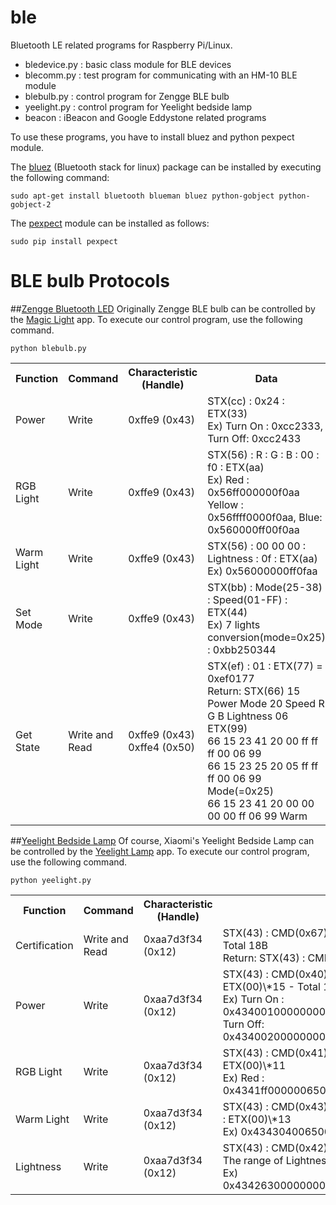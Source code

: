 # ble
Bluetooth LE related programs for Raspberry Pi/Linux.

- bledevice.py : basic class module for BLE devices
- blecomm.py : test program for communicating with an HM-10 BLE module
- blebulb.py : control program for Zengge BLE bulb
- yeelight.py : control program for Yeelight bedside lamp
- beacon : iBeacon and Google Eddystone related programs

To use these programs, you have to install bluez and python pexpect module.

The [bluez](http://www.elinux.org/RPi_Bluetooth_LE) (Bluetooth stack for linux) package can be installed by executing the following command:
````
sudo apt-get install bluetooth blueman bluez python-gobject python-gobject-2
````

The [pexpect](http://pexpect.readthedocs.org/en/stable/) module can be installed as follows:
````
sudo pip install pexpect
````

# BLE bulb Protocols
##[Zengge Bluetooth LED](http://www.enledcontroller.com/picture/show/164.aspx) 
<a id="Zengge BLE Protocol"></a>
Originally Zengge BLE bulb can be controlled by the [Magic Light](https://play.google.com/store/apps/details?id=com.Zengge.LEDBluetoothV2) app.
To execute our control program, use the following command.
````
python blebulb.py
````
<table>
  <tr>
    <th scope="col">Function</th><th scope="col">Command</th><th scope="col">Characteristic (Handle)</th><th scope="col">Data</th>
  </tr>
  <tr>
    <td>Power</td><td>Write</td><td>0xffe9 (0x43)</td>
    <td>STX(cc) : 0x24 : ETX(33)</br>Ex) Turn On : 0xcc2333, Turn Off: 0xcc2433</td>
  </tr>
  <tr>
    <td>RGB Light</td><td>Write</td><td>0xffe9 (0x43)</td>
    <td>STX(56) : R : G : B : 00 : f0 : ETX(aa)</br>Ex) Red :  0x56ff000000f0aa</br>Yellow : 0x56ffff0000f0aa, Blue: 0x560000ff00f0aa</td>
  </tr>
  <tr>
    <td>Warm Light</td><td>Write</td><td>0xffe9 (0x43)</td>
    <td>STX(56) : 00 00 00 : Lightness : 0f : ETX(aa)</br>Ex) 0x56000000ff0faa</td>
  </tr>
  <tr>
    <td>Set Mode</td><td>Write</td><td>0xffe9 (0x43)</td>
    <td>STX(bb) : Mode(25-38) : Speed(01-FF) : ETX(44)</br>Ex) 7 lights conversion(mode=0x25) : 0xbb250344</td>
  </tr>
  <tr>
    <td>Get State</td><td>Write and Read</td><td>0xffe9 (0x43)</br>0xffe4 (0x50)</td>
    <td>STX(ef) : 01 : ETX(77) = 0xef0177</br>Return: STX(66) 15 Power Mode 20 Speed R G B Lightness 06 ETX(99)</br>66 15 23 41 20 00 ff ff ff 00 06 99</br>66 15 23 25 20 05 ff ff ff 00 06 99 Mode(=0x25)</br>66 15 23 41 20 00 00 00 00 ff 06 99 Warm </td>
  </tr>
</table>

##[Yeelight Bedside Lamp](http://item.mi.com/1152300006.html) 
<a id="Yeelight BLE Protocol"></a>
Of course, Xiaomi's Yeelight Bedside Lamp can be controlled by the [Yeelight Lamp](https://play.google.com/store/apps/details?id=com.yeelight.cherry) app.
To execute our control program, use the following command.
````
python yeelight.py
````
<table>
  <tr>
    <th scope="col">Function</th><th scope="col">Command</th><th scope="col">Characteristic (Handle)</th><th scope="col">Data</th>
  </tr>
  <tr>
    <td>Certification</td><td>Write and Read</td><td>0xaa7d3f34 (0x12)</td>
    <td>STX(43) : CMD(0x67) : ON(0x02) : ETX(00)\*15 - Total 18B</br>Return: STX(43) : CMD(0x63) : ON(0x02) : ETX(00)</td>
  </tr>
  <tr>
    <td>Power</td><td>Write</td><td>0xaa7d3f34 (0x12)</td>
    <td>STX(43) : CMD(0x40) : ON(0x01)|OFF(0x02) : ETX(00)\*15 - Total 18B</br>Ex) Turn On : 0x434001000000000000000000000000000000</br>Turn Off: 0x434002000000000000000000000000000000</td>
  </tr>
  <tr>
    <td>RGB Light</td><td>Write</td><td>0xaa7d3f34 (0x12)</td>
    <td>STX(43) : CMD(0x41) : R : G : B : 00 : 65 : ETX(00)\*11</br>Ex) Red :  0x4341ff000000650000000000000000000000</td>
  </tr>
  <tr>
    <td>Warm Light</td><td>Write</td><td>0xaa7d3f34 (0x12)</td>
    <td>STX(43) : CMD(0x43) ; Color(2B, 1700~6500) : 65 : ETX(00)\*13</br>Ex) 0x43430400650000000000000000000000</td>
  </tr>
  <tr>
    <td>Lightness</td><td>Write</td><td>0xaa7d3f34 (0x12)</td>
    <td>STX(43) : CMD(0x42) : Lightness : ETX(00)*15</br>The range of Lightness is 1 ~ 100</br>Ex) 0x434263000000000000000000000000000000</td>
  </tr>
</table>
